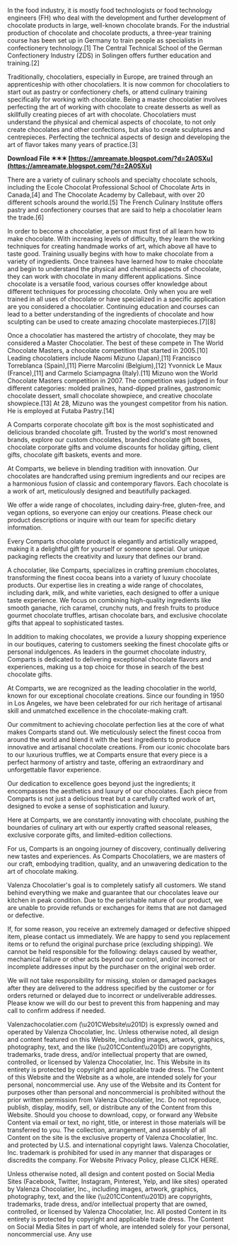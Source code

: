 
 
In the food industry, it is mostly food technologists or food technology engineers (FH) who deal with the development and further development of chocolate products in large, well-known chocolate brands. For the industrial production of chocolate and chocolate products, a three-year training course has been set up in Germany to train people as specialists in confectionery technology.[1] The Central Technical School of the German Confectionery Industry (ZDS) in Solingen offers further education and training.[2]
 
Traditionally, chocolatiers, especially in Europe, are trained through an apprenticeship with other chocolatiers. It is now common for chocolatiers to start out as pastry or confectionery chefs, or attend culinary training specifically for working with chocolate. Being a master chocolatier involves perfecting the art of working with chocolate to create desserts as well as skillfully creating pieces of art with chocolate. Chocolatiers must understand the physical and chemical aspects of chocolate, to not only create chocolates and other confections, but also to create sculptures and centrepieces. Perfecting the technical aspects of design and developing the art of flavor takes many years of practice.[3]
 
**Download File ✶✶✶ [https://amreamate.blogspot.com/?d=2A0SXu](https://amreamate.blogspot.com/?d=2A0SXu)**


 
There are a variety of culinary schools and specialty chocolate schools, including the Ecole Chocolat Professional School of Chocolate Arts in Canada,[4] and The Chocolate Academy by Callebaut, with over 20 different schools around the world.[5] The French Culinary Institute offers pastry and confectionery courses that are said to help a chocolatier learn the trade.[6]
 
In order to become a chocolatier, a person must first of all learn how to make chocolate. With increasing levels of difficulty, they learn the working techniques for creating handmade works of art, which above all have to taste good. Training usually begins with how to make chocolate from a variety of ingredients. Once trainees have learned how to make chocolate and begin to understand the physical and chemical aspects of chocolate, they can work with chocolate in many different applications. Since chocolate is a versatile food, various courses offer knowledge about different techniques for processing chocolate. Only when you are well trained in all uses of chocolate or have specialized in a specific application are you considered a chocolatier. Continuing education and courses can lead to a better understanding of the ingredients of chocolate and how sculpting can be used to create amazing chocolate masterpieces.[7][8]
 
Once a chocolatier has mastered the artistry of chocolate, they may be considered a Master Chocolatier. The best of these compete in The World Chocolate Masters, a chocolate competition that started in 2005.[10] Leading chocolatiers include Naomi Mizuno (Japan),[11] Francisco Torreblanca (Spain),[11] Pierre Marcolini (Belgium),[12] Yvonnick Le Maux (France),[11] and Carmelo Sciampagna (Italy).[11] Mizuno won the World Chocolate Masters competition in 2007. The competition was judged in four different categories: molded pralines, hand-dipped pralines, gastronomic chocolate dessert, small chocolate showpiece, and creative chocolate showpiece.[13] At 28, Mizuno was the youngest competitor from his nation. He is employed at Futaba Pastry.[14]
 
A Comparts corporate chocolate gift box is the most sophisticated and delicious branded chocolate gift. Trusted by the world's most renowned brands, explore our custom chocolates, branded chocolate gift boxes, chocolate corporate gifts and volume discounts for holiday gifting, client gifts, chocolate gift baskets, events and more.
 
At Comparts, we believe in blending tradition with innovation. Our chocolates are handcrafted using premium ingredients and our recipes are a harmonious fusion of classic and contemporary flavors. Each chocolate is a work of art, meticulously designed and beautifully packaged.

We offer a wide range of chocolates, including dairy-free, gluten-free, and vegan options, so everyone can enjoy our creations. Please check our product descriptions or inquire with our team for specific dietary information.
 
Every Comparts chocolate product is elegantly and artistically wrapped, making it a delightful gift for yourself or someone special. Our unique packaging reflects the creativity and luxury that defines our brand.
 
A chocolatier, like Comparts, specializes in crafting premium chocolates, transforming the finest cocoa beans into a variety of luxury chocolate products. Our expertise lies in creating a wide range of chocolates, including dark, milk, and white varieties, each designed to offer a unique taste experience. We focus on combining high-quality ingredients like smooth ganache, rich caramel, crunchy nuts, and fresh fruits to produce gourmet chocolate truffles, artisan chocolate bars, and exclusive chocolate gifts that appeal to sophisticated tastes.
 
In addition to making chocolates, we provide a luxury shopping experience in our boutiques, catering to customers seeking the finest chocolate gifts or personal indulgences. As leaders in the gourmet chocolate industry, Comparts is dedicated to delivering exceptional chocolate flavors and experiences, making us a top choice for those in search of the best chocolate gifts.
 
At Comparts, we are recognized as the leading chocolatier in the world, known for our exceptional chocolate creations. Since our founding in 1950 in Los Angeles, we have been celebrated for our rich heritage of artisanal skill and unmatched excellence in the chocolate-making craft.
 
Our commitment to achieving chocolate perfection lies at the core of what makes Comparts stand out. We meticulously select the finest cocoa from around the world and blend it with the best ingredients to produce innovative and artisanal chocolate creations. From our iconic chocolate bars to our luxurious truffles, we at Comparts ensure that every piece is a perfect harmony of artistry and taste, offering an extraordinary and unforgettable flavor experience.
 
Our dedication to excellence goes beyond just the ingredients; it encompasses the aesthetics and luxury of our chocolates. Each piece from Comparts is not just a delicious treat but a carefully crafted work of art, designed to evoke a sense of sophistication and luxury.
 
Here at Comparts, we are constantly innovating with chocolate, pushing the boundaries of culinary art with our expertly crafted seasonal releases, exclusive corporate gifts, and limited-edition collections.
 
For us, Comparts is an ongoing journey of discovery, continually delivering new tastes and experiences. As Comparts Chocolatiers, we are masters of our craft, embodying tradition, quality, and an unwavering dedication to the art of chocolate making.
 
Valenza Chocolatier's goal is to completely satisfy all customers. We stand behind everything we make and guarantee that our chocolates leave our kitchen in peak condition. Due to the perishable nature of our product, we are unable to provide refunds or exchanges for items that are not damaged or defective.
 
If, for some reason, you receive an extremely damaged or defective shipped item, please contact us immediately. We are happy to send you replacement items or to refund the original purchase price (excluding shipping). We cannot be held responsible for the following: delays caused by weather, mechanical failure or other acts beyond our control, and/or incorrect or incomplete addresses input by the purchaser on the original web order.
 
We will not take responsibility for missing, stolen or damaged packages after they are delivered to the address specified by the customer or for orders returned or delayed due to incorrect or undeliverable addresses. Please know we will do our best to prevent this from happening and may call to confirm address if needed.
 
Valenzachocolatier.com (\u201CWebsite\u201D) is expressly owned and operated by Valenza Chocolatier, Inc. Unless otherwise noted, all design and content featured on this Website, including images, artwork, graphics, photography, text, and the like (\u201CContent\u201D) are copyrights, trademarks, trade dress, and/or intellectual property that are owned, controlled, or licensed by Valenza Chocolatier, Inc. This Website in its entirety is protected by copyright and applicable trade dress. The Content of this Website and the Website as a whole, are intended solely for your personal, noncommercial use. Any use of the Website and its Content for purposes other than personal and noncommercial is prohibited without the prior written permission from Valenza Chocolatier, Inc. Do not reproduce, publish, display, modify, sell, or distribute any of the Content from this Website. Should you choose to download, copy, or forward any Website Content via email or text, no right, title, or interest in those materials will be transferred to you. The collection, arrangement, and assembly of all Content on the site is the exclusive property of Valenza Chocolatier, Inc. and protected by U.S. and international copyright laws. Valenza Chocolatier, Inc. trademark is prohibited for used in any manner that disparages or discredits the company. For Website Privacy Policy, please CLICK HERE.
 
Unless otherwise noted, all design and content posted on Social Media Sites (Facebook, Twitter, Instagram, Pinterest, Yelp, and like sites) operated by Valenza Chocolatier, Inc., including images, artwork, graphics, photography, text, and the like (\u201CContent\u201D) are copyrights, trademarks, trade dress, and/or intellectual property that are owned, controlled, or licensed by Valenza Chocolatier, Inc. All posted Content in its entirety is protected by copyright and applicable trade dress. The Content on Social Media Sites in part of whole, are intended solely for your personal, noncommercial use. Any use 